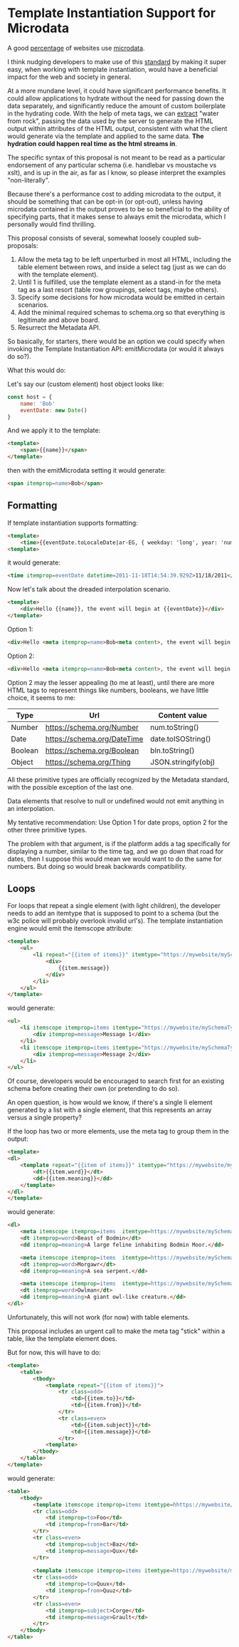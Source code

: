# Template Instantiation Support for Microdata

A good [percentage](https://w3techs.com/technologies/details/da-microdata#:~:text=Microdata%20is%20used%20by,24.2%25%20of%20all%20the%20websites) of websites use [microdata](http://html5doctor.com/microdata/).

I think nudging developers to make use of this [standard](https://html.spec.whatwg.org/multipage/#toc-microdata) by making it super easy, when working with template instantiation, would have a beneficial impact for the web and society in general.

At a more mundane level, it could have significant performance benefits. It could allow applications to hydrate without the need for passing down the data separately, and significantly reduce the amount of custom boilerplate in the hydrating code. With the help of meta tags, we can [extract](https://html.spec.whatwg.org/multipage/microdata.html#converting-html-to-other-formats) "water from rock", passing the data used by the server to generate the HTML output within attributes of the HTML output, consistent with what the client would generate via the template and applied to the same data.  **The hydration could happen real time as the html streams in**.

The specific syntax of this proposal is not meant to be read as a particular endorsement of any particular schema (i.e. handlebar vs moustache vs xslt), and is up in the air, as far as I know, so please interpret the examples "non-literally".

Because there's a performance cost to adding microdata to the output, it should be something that can be opt-in (or opt-out), unless having microdata contained in the output proves to be so beneficial to the ability of specifying parts, that it makes sense to always emit the microdata, which I personally would find thrilling.

This proposal consists of several, somewhat loosely coupled sub-proposals:

1.  Allow the meta tag to be left unperturbed in most all HTML, including the table element between rows, and inside a select tag (just as we can do with the template element).
2.  Until 1 is fulfilled, use the template element as a stand-in for the meta tag as a last resort (table row groupings, select tags, maybe others).
3.  Specify some decisions for how microdata would be emitted in certain scenarios.
4.  Add the minimal required schemas to schema.org so that everything is legitimate and above board.
5.  Resurrect the Metadata API. 

So basically, for starters, there would be an option we could specify when invoking the Template Instantiation API:  emitMicrodata (or would it always do so?).

What this would do:

Let's say our (custom element) host object looks like:

```JavaScript
const host = {
    name: 'Bob'
    eventDate: new Date()
}
```

And we apply it to the template:

```html
<template>
    <span>{{name}}</span>
</template>
```

then with the emitMicrodata setting it would generate:

```html
<span itemprop=name>Bob</span>
```

## Formatting

If template instantiation supports formatting:

```html
<template>
    <time>{{eventDate.toLocaleDate|ar-EG, { weekday: 'long', year: 'numeric', month: 'long', day: 'numeric' }}}</time>
<template>
```

it would generate:

```html
<time itemprop=eventDate datetime=2011-11-18T14:54:39.929Z>11/18/2011</time>
```

Now let's talk about the dreaded interpolation scenario.

```html
<template>
    <div>Hello {{name}}, the event will begin at {{eventDate}}</div>
</template>
```


Option 1:

```html
<div>Hello <meta itemprop=name>Bob<meta content>, the event will begin at <time itemprop=eventDate datetime=2011-11-18T14:54:39.929Z>11/18/2011</time></div>
```

Option 2:

```html
<div>Hello <meta itemprop=name>Bob<meta content>, the event will begin at <meta itemprop=eventDate itemtype=https://schema.org/DateTime content=2011-11-18T14:54:39.929Z>11/18/2011</time></div>
```

Option 2 may the lesser appealing (to me at least), until there are more HTML tags to represent things like numbers, booleans, we have little choice, it seems to me:

|Type     |Url                         |Content value   
|---------|----------------------------|-------------
|Number   |https://schema.org/Number   |num.toString()
|Date     |https://schema.org/DateTime |date.toISOString()
|Boolean  |https://schema.org/Boolean  |bln.toString()
|Object   |https://schema.org/Thing    |JSON.stringify(obj)

All these primitive types are officially recognized by the Metadata standard, with the possible exception of the last one.

Data elements that resolve to null or undefined would not emit anything in an interpolation.

My tentative recommendation:  Use Option 1 for date props, option 2 for the other three primitive types.  

The problem with that argument, is if the platform adds a tag specifically for displaying a number, similar to the time tag, and we go down that road for dates, then I suppose this would mean we would want to do the same for numbers.  But doing so would break backwards compatibility.

## Loops

For loops that repeat a single element (with light children), the developer needs to add an itemtype that is supposed to point to a schema (but the w3c police will probably overlook invalid url's).  The template instantiation engine would emit the itemscope attribute:

```html
<template>
    <ul>
        <li repeat="{{item of items}}" itemtype="https://mywebsite/mySchemaType.TODO.json">
            <div>
                {{item.message}}
            </div>
        </li>
    </ul>
</template>
```

would generate:

```html
<ul>
    <li itemscope itemprop=items itemtype="https://mywebsite/mySchemaType.TODO.json">
        <div itemprop=message>Message 1</div>
    </li>
    <li itemscope itemprop=items itemtype="https://mywebsite/mySchemaType.TODO.json">
        <div itemprop=message>Message 2</div>
    </li>
</ul>
```

Of course, developers would be encouraged to search first for an existing schema before creating their own (or pretending to do so).

An open question, is how would we know, if there's a single li element generated by a list with a single element, that this represents an array versus a single property?

If the loop has two or more elements, use the meta tag to group them in the output:

```html
<template>
<dl>
    <template repeat="{{item of items}}" itemtype="https://mywebsite/mySchemaType.TODO.json">
        <dt>{{item.word}}</dt>
        <dd>{{item.meaning}}</dd>
    </template>
</dl>
</template>
```

would generate:

```html
<dl>
    <meta itemscope itemprop=items  itemtype=https://mywebsite/mySchemaType.TODO.json>
    <dt itemprop=word>Beast of Bodmin</dt>
    <dd itemprop=meaning>A large feline inhabiting Bodmin Moor.</dd>

    <meta itemscope itemprop=items  itemtype=https://mywebsite/mySchemaType.TODO.json>
    <dt itemprop=word>Morgawr</dt>
    <dd itemprop=meaning>A sea serpent.</dd>

    <meta itemscope itemprop=items  itemtype=https://mywebsite/mySchemaType.TODO.json>
    <dt itemprop=word>Owlman</dt>
    <dd itemprop=meaning>A giant owl-like creature.</dd>
</dl>
```

Unfortunately, this will not work (for now) with table elements.  

This proposal includes an urgent call to make the meta tag "stick" within a table, like the template element does.  

But for now, this will have to do:

```html
<template>
    <table>
        <tbody>
            <template repeat="{{item of items}}">
                <tr class=odd>
                    <td>{{item.to}}</td>
                    <td>{{item.from}}</td>
                </tr>
                <tr class=even>
                    <td>{{item.subject}}</td>
                    <td>{{item.message}}</td>
                </tr>
            <template>
        </tbody>
    </table>
</template>
```

would generate:

```html
<table>
    <tbody>
        <template itemscope itemprop=items itemtype=hhttps://mywebsite/mySchemaType.TODO.json></template>
        <tr class=odd>
            <td itemprop=to>Foo</td>
            <td itemprop=from>Bar</td>
        </tr>
        <tr class=even>
            <td itemprop=subject>Baz</td>
            <td itemprop=message>Qux</td>
        </tr>
        
        <template itemscope itemprop=items itemtype=https://mywebsite/mySchemaType.TODO.json></template>
        <tr class=odd>
            <td itemprop=to>Quux</td>
            <td itemprop=from>Quuz</td>
        </tr>
        <tr class=even>
            <td itemprop=subject>Corge</td>
            <td itemprop=message>Grault</td>
        </tr>
    </tbody>
</table>
```





